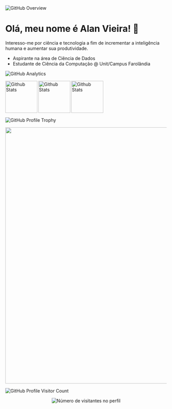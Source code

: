 <img src="https://img.shields.io/badge/GitHub-Overview-red?logo=GitHub" alt="GitHub Overview">

<h1>Olá, meu nome é Alan Vieira! 👋</h1>

<p>Interesso-me por ciência e tecnologia a fim de incrementar a inteligência humana e aumentar sua produtividade.</p>

<ul>
  <li>Aspirante na área de Ciência de Dados</li>
  <li>Estudante de Ciência da Computação @ Unit/Campus Farolândia</li>
</ul>

<img src="https://img.shields.io/badge/GitHub-Analytics-green?logo=GitHub" alt="GitHub Analytics">

<img
  align="left"
  height="100" 
  src="https://github-readme-stats.vercel.app/api?username=galsett&theme=dark&hide_border=false&include_all_commits=true" 
  alt="Github Stats" 
/>

<img
  align="left"
  height="100" 
  src="https://github-readme-stats.vercel.app/api/top-langs/?username=iuricode&theme=dark&hide_border=false&include_all_commits=true&count_private=true&layout=compact"
  alt="Github Stats"
/>

<img
  height="100" 
  src="https://github-readme-streak-stats.herokuapp.com/?user=iuricode&theme=dark&hide_border=false"
  alt="Github Stats"
/>

<img src="https://img.shields.io/badge/GitHub-Profile%20Trophy-blue?logo=GitHub" alt="GitHub Profile Trophy">

<p align="left">
  <a
    href="https://github.com/ryo-ma/github-profile-trophy"
    title="repositório de troféus"
  >
    <img
      width="800"
      src="https://github-profile-trophy.vercel.app/?username=galsett&column=8&theme=darkhub&no-frame=true&no-bg=true"
    />
  </a>
</p>

<img src="https://img.shields.io/badge/GitHub-Profile%20Visitor%20Count-yellow?logo=GitHub" alt="GitHub Profile Visitor Count">

<p align="center">
  <img
    src="https://profile-counter.glitch.me/galsett/count.svg"
    alt="Número de visitantes no perfil"
  />
</p>
